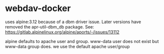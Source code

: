 # webdav-docker
uses alpine:3.12 because of a dbm driver issue. Later versions have removed the
apr-util-dbm_db package. See: https://gitlab.alpinelinux.org/alpine/aports/-/issues/13112


alpine defaults to apache user and group. www-data user does not exist but
www-data group does. we use the default apache user/group

 
